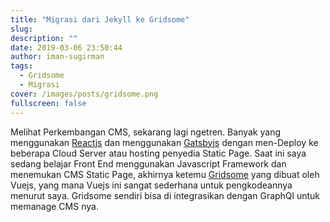 ```yaml
---
title: "Migrasi dari Jekyll ke Gridsome"
slug:
description: ""
date: 2019-03-06 23:50:44
author: iman-sugirman
tags:
  - Gridsome
  - Migrasi
cover: /images/posts/gridsome.png
fullscreen: false
---
```

Melihat Perkembangan CMS, sekarang lagi ngetren. Banyak yang menggunakan [Reactjs](https://reacjs.org) dan menggunakan [Gatsbyjs](https://gatsbyjs.org) dengan men-Deploy ke beberapa Cloud Server atau hosting penyedia Static Page. Saat ini saya sedang belajar Front End menggunakan Javascript Framework dan menemukan CMS Static Page, akhirnya ketemu [Gridsome](https://gridsome.org) yang dibuat oleh Vuejs, yang mana Vuejs ini sangat sederhana untuk pengkodeannya menurut saya. Gridsome sendiri bisa di integrasikan dengan GraphQl untuk memanage CMS nya.
